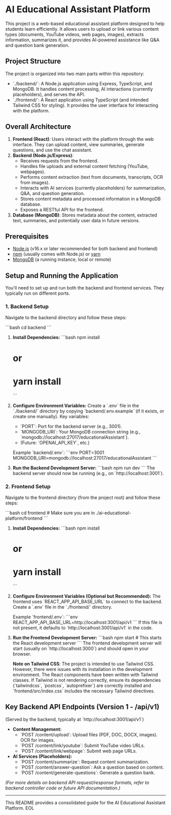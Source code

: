 # AI Educational Assistant Platform

This project is a web-based educational assistant platform designed to help students learn efficiently. It allows users to upload or link various content types (documents, YouTube videos, web pages, images), extracts information, summarizes it, and provides AI-powered assistance like Q&A and question bank generation.

## Project Structure

The project is organized into two main parts within this repository:

*   \`./backend/\`: A Node.js application using Express, TypeScript, and MongoDB. It handles content processing, AI interactions (currently placeholders), and serves the API.
*   \`./frontend/\`: A React application using TypeScript (and intended Tailwind CSS for styling). It provides the user interface for interacting with the platform.

## Overall Architecture

1.  **Frontend (React)**: Users interact with the platform through the web interface. They can upload content, view summaries, generate questions, and use the chat assistant.
2.  **Backend (Node.js/Express)**:
    *   Receives requests from the frontend.
    *   Handles file uploads and external content fetching (YouTube, webpages).
    *   Performs content extraction (text from documents, transcripts, OCR from images).
    *   Interacts with AI services (currently placeholders) for summarization, Q&A, and question generation.
    *   Stores content metadata and processed information in a MongoDB database.
    *   Exposes a RESTful API for the frontend.
3.  **Database (MongoDB)**: Stores metadata about the content, extracted text, summaries, and potentially user data in future versions.

## Prerequisites

*   [Node.js](https://nodejs.org/) (v16.x or later recommended for both backend and frontend)
*   [npm](https://www.npmjs.com/) (usually comes with Node.js) or [yarn](https://yarnpkg.com/)
*   [MongoDB](https://www.mongodb.com/try/download/community) (a running instance, local or remote)

## Setup and Running the Application

You'll need to set up and run both the backend and frontend services. They typically run on different ports.

### 1. Backend Setup

Navigate to the backend directory and follow these steps:

\`\`\`bash
cd backend
\`\`\`

1.  **Install Dependencies:**
    \`\`\`bash
    npm install
    # or
    # yarn install
    \`\`\`

2.  **Configure Environment Variables:**
    Create a \`.env\` file in the \`./backend/\` directory by copying \`backend/.env.example\` (if it exists, or create one manually).
    Key variables:
    *   \`PORT\`: Port for the backend server (e.g., 3001).
    *   \`MONGODB_URI\`: Your MongoDB connection string (e.g., \`mongodb://localhost:27017/educationalAssistant\`).
    *   (Future: \`OPENAI_API_KEY\`, etc.)

    Example \`backend/.env\`:
    \`\`\`env
    PORT=3001
    MONGODB_URI=mongodb://localhost:27017/educationalAssistant
    \`\`\`

3.  **Run the Backend Development Server:**
    \`\`\`bash
    npm run dev
    \`\`\`
    The backend server should now be running (e.g., on \`http://localhost:3001\`).

### 2. Frontend Setup

Navigate to the frontend directory (from the project root) and follow these steps:

\`\`\`bash
cd frontend # Make sure you are in ./ai-educational-platform/frontend
\`\`\`

1.  **Install Dependencies:**
    \`\`\`bash
    npm install
    # or
    # yarn install
    \`\`\`

2.  **Configure Environment Variables (Optional but Recommended):**
    The frontend uses \`REACT_APP_API_BASE_URL\` to connect to the backend. Create a \`.env\` file in the \`./frontend/\` directory.

    Example \`frontend/.env\`:
    \`\`\`env
    REACT_APP_API_BASE_URL=http://localhost:3001/api/v1
    \`\`\`
    If this file is not present, it defaults to \`http://localhost:3001/api/v1\` in the code.

3.  **Run the Frontend Development Server:**
    \`\`\`bash
    npm start # This starts the React development server
    \`\`\`
    The frontend development server will start (usually on \`http://localhost:3000\`) and should open in your browser.

    **Note on Tailwind CSS**: The project is intended to use Tailwind CSS. However, there were issues with its installation in the development environment. The React components have been written with Tailwind classes. If Tailwind is not rendering correctly, ensure its dependencies (\`tailwindcss\`, \`postcss\`, \`autoprefixer\`) are correctly installed and \`frontend/src/index.css\` includes the necessary Tailwind directives.

## Key Backend API Endpoints (Version 1 - /api/v1)

(Served by the backend, typically at \`http://localhost:3001/api/v1\`)

*   **Content Management:**
    *   \`POST /content/upload\`: Upload files (PDF, DOC, DOCX, images). OCR for images.
    *   \`POST /content/link/youtube\`: Submit YouTube video URLs.
    *   \`POST /content/link/webpage\`: Submit web page URLs.
*   **AI Services (Placeholders):**
    *   \`POST /content/summarize\`: Request content summarization.
    *   \`POST /content/answer-question\`: Ask a question based on content.
    *   \`POST /content/generate-questions\`: Generate a question bank.

*(For more details on backend API request/response formats, refer to backend controller code or future API documentation.)*

---

This README provides a consolidated guide for the AI Educational Assistant Platform.
EOL
